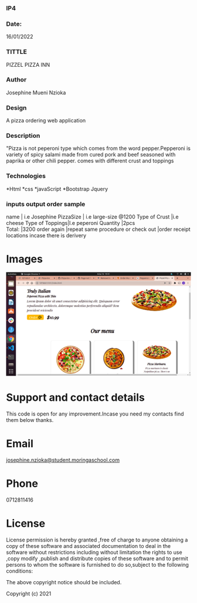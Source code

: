 ### IP4

### Date:
16/01/2022
### TITTLE
PIZZEL PIZZA INN

### Author
 Josephine Mueni Nzioka

### Design

A pizza ordering web application

### Description

"Pizza is not peperoni type which comes from the word
pepper.Pepperoni is variety of spicy salami made from cured pork and beef seasoned with paprika or other chili pepper.
comes with different crust and toppings
### Technologies
*Html
*css
*javaScript
*Bootstrap
Jquery

###  inputs  			 output order sample
name  					| i.e Josephine
PizzaSize  			| i.e large-size @1200
Type of Crust 	|i.e cheese
Type of Toppings|I.e peperoni
Quantity 				|2pcs	
Total:					|3200
order again 		|repeat same procedure or
check out 			|order receipt
locations incase there is derivery


# Images 

<img src="assets/part of the page.png">

# Support and contact details

This code is open for any improvement.Incase you need my
contacts find them below thanks.

# Email
josephine.nzioka@student.moringaschool.com

# Phone
 0712811416

# License
License permission is hereby granted ,free of charge to anyone obtaining a copy of these software and associated documentation to deal in the software without restrictions including without limitation the rights to use ,copy modify ,publish and distribute copies of these software and to permit persons to whom the software is furnished to do so,subject to the following conditions:

The above copyright notice should be included.

Copyright (c) 2021

